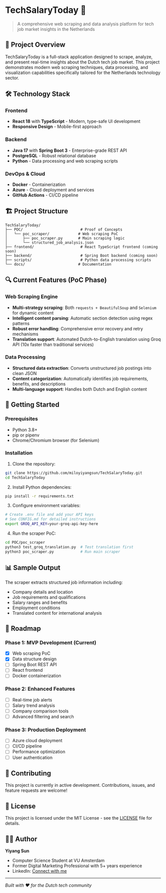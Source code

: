 # TechSalaryToday 🚀

> A comprehensive web scraping and data analysis platform for tech job market insights in the Netherlands

## 🎯 Project Overview

TechSalaryToday is a full-stack application designed to scrape, analyze, and present real-time insights about the Dutch tech job market. This project demonstrates modern web scraping techniques, data processing, and visualization capabilities specifically tailored for the Netherlands technology sector.

## 🛠️ Technology Stack

### Frontend

- **React 18** with **TypeScript** - Modern, type-safe UI development
- **Responsive Design** - Mobile-first approach

### Backend

- **Java 17** with **Spring Boot 3** - Enterprise-grade REST API
- **PostgreSQL** - Robust relational database
- **Python** - Data processing and web scraping scripts

### DevOps & Cloud

- **Docker** - Containerization
- **Azure** - Cloud deployment and services
- **GitHub Actions** - CI/CD pipeline

## 🏗️ Project Structure

```
TechSalaryToday/
├── POC/                          # Proof of Concepts
│   └── poc_scraper/             # Web scraping PoC
│       ├── poc_scraper.py       # Main scraping logic
│       └── structured_job_analysis.json
├── frontend/                     # React TypeScript frontend (coming soon)
├── backend/                      # Spring Boot backend (coming soon)
├── scripts/                      # Python data processing scripts
└── docs/                        # Documentation
```

## 🔍 Current Features (PoC Phase)

### Web Scraping Engine

- **Multi-strategy scraping**: Both `requests + BeautifulSoup` and `Selenium` for dynamic content
- **Intelligent content parsing**: Automatic section detection using regex patterns
- **Robust error handling**: Comprehensive error recovery and retry mechanisms
- **Translation support**: Automated Dutch-to-English translation using Groq API (10x faster than traditional services)

### Data Processing

- **Structured data extraction**: Converts unstructured job postings into clean JSON
- **Content categorization**: Automatically identifies job requirements, benefits, and descriptions
- **Multi-language support**: Handles both Dutch and English content

## 🚀 Getting Started

### Prerequisites

- Python 3.8+
- pip or pipenv
- Chrome/Chromium browser (for Selenium)

### Installation

1. Clone the repository:

```bash
git clone https://github.com/miloyiyangsun/TechSalaryToday.git
cd TechSalaryToday
```

2. Install Python dependencies:

```bash
pip install -r requirements.txt
```

3. Configure environment variables:

```bash
# Create .env file and add your API keys
# See CONFIG.md for detailed instructions
export GROQ_API_KEY=your-groq-api-key-here
```

4. Run the scraper PoC:

```bash
cd POC/poc_scraper
python3 test_groq_translation.py  # Test translation first
python3 poc_scraper.py            # Run main scraper
```

## 📊 Sample Output

The scraper extracts structured job information including:

- Company details and location
- Job requirements and qualifications
- Salary ranges and benefits
- Employment conditions
- Translated content for international analysis

## 🎯 Roadmap

### Phase 1: MVP Development (Current)

- [x] Web scraping PoC
- [x] Data structure design
- [ ] Spring Boot REST API
- [ ] React frontend
- [ ] Docker containerization

### Phase 2: Enhanced Features

- [ ] Real-time job alerts
- [ ] Salary trend analysis
- [ ] Company comparison tools
- [ ] Advanced filtering and search

### Phase 3: Production Deployment

- [ ] Azure cloud deployment
- [ ] CI/CD pipeline
- [ ] Performance optimization
- [ ] User authentication

## 🤝 Contributing

This project is currently in active development. Contributions, issues, and feature requests are welcome!

## 📝 License

This project is licensed under the MIT License - see the [LICENSE](LICENSE) file for details.

## 👨‍💻 Author

**Yiyang Sun**

- Computer Science Student at VU Amsterdam
- Former Digital Marketing Professional with 5+ years experience
- LinkedIn: [Connect with me](https://linkedin.com/in/yiyang-sun)

---

_Built with ❤️ for the Dutch tech community_
